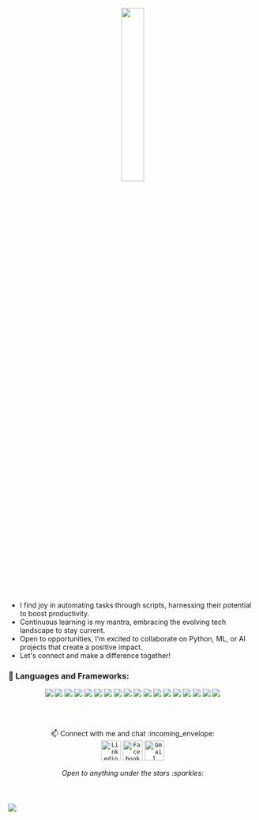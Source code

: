 <p align="center">
  <img src="https://media.giphy.com/media/MeJgB3yMMwIaHmKD4z/giphy.gif" width="30%">
  <br><br>

- I find joy in automating tasks through scripts, harnessing their potential to boost productivity.
- Continuous learning is my mantra, embracing the evolving tech landscape to stay current.
- Open to opportunities, I'm excited to collaborate on Python, ML, or AI projects that create a positive impact.
- Let's connect and make a difference together!

### 🔧 Languages and Frameworks:
<p align="center">
<!-- Loved Tech -->
  <img src="https://img.shields.io/badge/Rust-000000?style=for-the-badge&logo=rust&logoColor=white">
  <img src="https://img.shields.io/badge/GIT-E44C30?style=for-the-badge&logo=git&logoColor=white">
  <img src="https://img.shields.io/badge/C-00599C?style=for-the-badge&logo=c&logoColor=white">
  <img src="https://img.shields.io/badge/C%2B%2B-00599C?style=for-the-badge&logo=c%2B%2B&logoColor=white">
    <img src="https://img.shields.io/badge/Arch_Linux-1793D1?style=for-the-badge&logo=arch-linux&logoColor=white">
  <img src="https://img.shields.io/badge/React-20232A?style=for-the-badge&logo=react&logoColor=61DAFB">
  <!-- Python -->
  <img src="https://img.shields.io/badge/Python-3776AB?style=for-the-badge&logo=python&logoColor=white">
  <img src="https://img.shields.io/badge/Django-092E20?style=for-the-badge&logo=django&logoColor=white">
  <img src="https://img.shields.io/badge/Flask-000000?style=for-the-badge&logo=flask&logoColor=white">
  <!-- Database -->
  <img src="https://img.shields.io/badge/MySQL-00000F?style=for-the-badge&logo=mysql&logoColor=white">
  <img src="https://img.shields.io/badge/MongoDB-4EA94B?style=for-the-badge&logo=mongodb&logoColor=white">
  <img src="https://img.shields.io/badge/SQLite-07405E?style=for-the-badge&logo=sqlite&logoColor=white">
  <img src="https://img.shields.io/badge/MariaDB-003545?style=for-the-badge&logo=mariadb&logoColor=white">
  <img src="https://img.shields.io/badge/redis-%23DD0031.svg?&style=for-the-badge&logo=redis&logoColor=white">
  <!-- Cloud -->
  <img src="https://img.shields.io/badge/Amazon_AWS-FF9900?style=for-the-badge&logo=amazonaws&logoColor=white">
  <img src="https://img.shields.io/badge/Vercel-000000?style=for-the-badge&logo=vercel&logoColor=white">
  <img src="https://img.shields.io/badge/Twilio-F22F46?style=for-the-badge&logo=Twilio&logoColor=white">
  <img src="https://img.shields.io/badge/NeoVim-%2357A143.svg?&style=for-the-badge&logo=neovim&logoColor=white">
</p>
<br/><br/>
<!--
| Top Languages | GitHub Stats |
|---------------|--------------|
| [![Top Langs](https://github-readme-stats.vercel.app/api/top-langs/?username=CS-Aditya-Rawat&langs_count=7)](https://github.com/CS-Aditya-Rawat/github-readme-stats) | ![Aditya's github stats](https://github-readme-stats.vercel.app/api?username=CS-Aditya-Rawat&show_icons=true&theme=radical) |
<div align="center">
[![Top Langs](https://github-readme-stats.vercel.app/api/top-langs/?username=CS-Aditya-Rawat&layout=compact&bg_color=00000000&border_color=00000000&text_color=fff)](https://github.com/CS-Aditya-Rawat/github-readme-stats)
</div>
-->
<p align="center">
📫 Connect with me and chat :incoming_envelope: <br/>
<code><a href="https://www.linkedin.com/in/cs-aditya-rawat/"><img width="40px" src="https://img.icons8.com/color/8x/000000/linkedin.png" title="Linkedin"/></a></code>
<code><a href="https://twitter.com/CsAdityaRawat"><img width="40px" src="https://img.icons8.com/color/8x/000000/twitter.png" title="Facebook"/></a></code>
<code><a href="mailto:adityrawatinferno@gmail.com"><img width="40px" src="https://img.icons8.com/fluent/48/000000/gmail.png" title="Gmail"/></a></code>

<p align="center">
  <i> Open to anything under the stars :sparkles: </i>
</p>

<br>

### ![](https://komarev.com/ghpvc/?username=Cs-Aditya-Rawat&color=orange&label=Visitors+)
